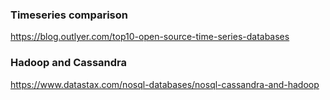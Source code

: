 
### Timeseries comparison
https://blog.outlyer.com/top10-open-source-time-series-databases

### Hadoop and Cassandra
https://www.datastax.com/nosql-databases/nosql-cassandra-and-hadoop
